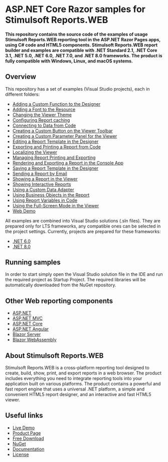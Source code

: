 # ASP.NET Core Razor samples for Stimulsoft Reports.WEB

#### This repository contains the source code of the examples of usage Stimulsoft Reports.WEB reporting tool in the ASP.NET Razor Pages apps, using C# code and HTML5 components. Stimulsoft Reports.WEB report builder and examples are compatible with .NET Standard 2.1, .NET Core 3.1, .NET 5.0, .NET 6.0, .NET 7.0, and .NET 8.0 frameworks. The product is fully compatible with Windows, Linux, and macOS systems.

## Overview
This repository has a set of examples (Visual Studio projects), each in different folders:
* [Adding a Custom Function to the Designer](https://github.com/stimulsoft/Samples-Reports.WEB-for-ASP.NET-Razor/tree/main/NET%208.0/Adding%20a%20Custom%20Function%20to%20the%20Designer)
* [Adding a Font to the Resource](https://github.com/stimulsoft/Samples-Reports.WEB-for-ASP.NET-Razor/tree/main/NET%208.0/Adding%20a%20Font%20to%20the%20Resource)
* [Changing the Viewer Theme](https://github.com/stimulsoft/Samples-Reports.WEB-for-ASP.NET-Razor/tree/main/NET%208.0/Changing%20the%20Viewer%20Theme)
* [Configuring Report caching](https://github.com/stimulsoft/Samples-Reports.WEB-for-ASP.NET-Razor/tree/main/NET%208.0/Configuring%20Report%20caching)
* [Connecting to Data from Code](https://github.com/stimulsoft/Samples-Reports.WEB-for-ASP.NET-Razor/tree/main/NET%208.0/Connecting%20to%20Data%20from%20Code)
* [Creating a Custom Button on the Viewer Toolbar](https://github.com/stimulsoft/Samples-Reports.WEB-for-ASP.NET-Razor/tree/main/NET%208.0/Creating%20a%20Custom%20Button%20on%20the%20Viewer%20Toolbar)
* [Creating a Custom Parameter Panel for the Viewer](https://github.com/stimulsoft/Samples-Reports.WEB-for-ASP.NET-Razor/tree/main/NET%208.0/Creating%20a%20Custom%20Parameter%20Panel%20for%20the%20Viewer)
* [Editing a Report Template in the Designer](https://github.com/stimulsoft/Samples-Reports.WEB-for-ASP.NET-Razor/tree/main/NET%208.0/Editing%20a%20Report%20Template%20in%20the%20Designer)
* [Exporting and Printing a Report from Code](https://github.com/stimulsoft/Samples-Reports.WEB-for-ASP.NET-Razor/tree/main/NET%208.0/Exporting%20and%20Printing%20a%20Report%20from%20Code)
* [Localizing the Viewer](https://github.com/stimulsoft/Samples-Reports.WEB-for-ASP.NET-Razor/tree/main/NET%208.0/Localizing%20the%20Viewer)
* [Managing Report Printing and Exporting](https://github.com/stimulsoft/Samples-Reports.WEB-for-ASP.NET-Razor/tree/main/NET%208.0/Managing%20Report%20Printing%20and%20Exporting)
* [Rendering and Exporting a Report in the Console App](https://github.com/stimulsoft/Samples-Reports.WEB-for-ASP.NET-Razor/tree/main/NET%208.0/Rendering%20and%20Exporting%20a%20Report%20in%20the%20Console%20App)
* [Saving a Report Template in the Designer](https://github.com/stimulsoft/Samples-Reports.WEB-for-ASP.NET-Razor/tree/main/NET%208.0/Saving%20a%20Report%20Template%20in%20the%20Designer)
* [Sending a Report by Email](https://github.com/stimulsoft/Samples-Reports.WEB-for-ASP.NET-Razor/tree/main/NET%208.0/Sending%20a%20Report%20by%20Email)
* [Showing a Report in the Viewer](https://github.com/stimulsoft/Samples-Reports.WEB-for-ASP.NET-Razor/tree/main/NET%208.0/Showing%20a%20Report%20in%20the%20Viewer)
* [Showing Interactive Reports](https://github.com/stimulsoft/Samples-Reports.WEB-for-ASP.NET-Razor/tree/main/NET%208.0/Showing%20Interactive%20Reports)
* [Using a Custom Data Adapter](https://github.com/stimulsoft/Samples-Reports.WEB-for-ASP.NET-Razor/tree/main/NET%208.0/Using%20a%20Custom%20Data%20Adapter)
* [Using Business Objects in the Report](https://github.com/stimulsoft/Samples-Reports.WEB-for-ASP.NET-Razor/tree/main/NET%208.0/Using%20Business%20Objects%20in%20the%20Report)
* [Using Report Variables in Code](https://github.com/stimulsoft/Samples-Reports.WEB-for-ASP.NET-Razor/tree/main/NET%208.0/Using%20Report%20Variables%20in%20Code)
* [Using the Full-Screen Mode in the Viewer](https://github.com/stimulsoft/Samples-Reports.WEB-for-ASP.NET-Razor/tree/main/NET%208.0/Using%20the%20Full-Screen%20Mode%20in%20the%20Viewer)
* [Web Demo](https://github.com/stimulsoft/Samples-Reports.WEB-for-ASP.NET-Razor/tree/main/NET%208.0/Web%20Demo)

All examples are combined into Visual Studio solutions (.sln files). They are prepared only for LTS frameworks, any compatible ones can be selected in the project settings. Currently, projects are prepared for these frameworks:

* [.NET 6.0](https://github.com/stimulsoft/Samples-Reports.WEB-for-ASP.NET-Razor/tree/main/NET%206.0)
* [.NET 8.0](https://github.com/stimulsoft/Samples-Reports.WEB-for-ASP.NET-Razor/tree/main/NET%208.0)

## Running samples
In order to start simply open the Visual Studio solution file in the IDE and run the required project as Startup Project. The required libraries will be automatically downloaded from the NuGet repository.

## Other Web reporting components
* [ASP.NET](https://github.com/stimulsoft/Samples-Reports.WEB-for-ASP.NET)
* [ASP.NET MVC](https://github.com/stimulsoft/Samples-Reports.WEB-for-ASP.NET-MVC)
* [ASP.NET Core](https://github.com/stimulsoft/Samples-Reports.WEB-for-ASP.NET-Core)
* [ASP.NET Angular](https://github.com/stimulsoft/Samples-Reports.WEB-for-ASP.NET-Angular)
* [Blazor Server](https://github.com/stimulsoft/Samples-Reports.WEB-for-Blazor-Server)
* [Blazor WebAssembly](https://github.com/stimulsoft/Samples-Reports.WEB-for-Blazor-WebAssembly)

## About Stimulsoft Reports.WEB
Stimulsoft Reports.WEB is a cross-platform reporting tool designed to create, build, show, print, and export reports in a web browser. The product includes everything you need to integrate reporting tools into your application built on various platforms. The product contains a powerful and fast report engine that uses a universal .NET platform, a simple and convenient HTML5 report designer, and an interactive and fast HTML5 viewer.

## Useful links
* [Live Demo](http://demo.stimulsoft.com/#Net)
* [Product Page](https://www.stimulsoft.com/en/products/reports-web)
* [Free Download](https://www.stimulsoft.com/en/downloads)
* [NuGet](https://www.nuget.org/packages/Stimulsoft.Reports.Web.NetCore)
* [Documentation](https://www.stimulsoft.com/en/documentation/online/programming-manual/reports_web_asp_net_core_razor.htm)
* [License](LICENSE.md)
